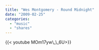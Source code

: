 ```yaml
---
title: "Wes Montgomery - Round Midnight"
date: "2009-02-25"
categories:
  - "music"
  - "shares"
---
```


<div style="width: 70vw;">{{< youtube MOm17yw\_\_6U>}}</div>

